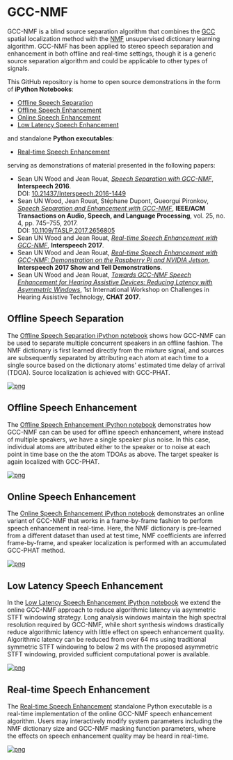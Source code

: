 <!---
The MIT License (MIT)

Copyright (c) 2016 Sean UN Wood

Permission is hereby granted, free of charge, to any person obtaining a copy
of this software and associated documentation files (the "Software"), to deal
in the Software without restriction, including without limitation the rights
to use, copy, modify, merge, publish, distribute, sublicense, and/or sell
copies of the Software, and to permit persons to whom the Software is
furnished to do so, subject to the following conditions:

The above copyright notice and this permission notice shall be included in all
copies or substantial portions of the Software.

THE SOFTWARE IS PROVIDED "AS IS", WITHOUT WARRANTY OF ANY KIND, EXPRESS OR
IMPLIED, INCLUDING BUT NOT LIMITED TO THE WARRANTIES OF MERCHANTABILITY,
FITNESS FOR A PARTICULAR PURPOSE AND NONINFRINGEMENT. IN NO EVENT SHALL THE
AUTHORS OR COPYRIGHT HOLDERS BE LIABLE FOR ANY CLAIM, DAMAGES OR OTHER
LIABILITY, WHETHER IN AN ACTION OF CONTRACT, TORT OR OTHERWISE, ARISING FROM,
OUT OF OR IN CONNECTION WITH THE SOFTWARE OR THE USE OR OTHER DEALINGS IN THE
SOFTWARE.
--->

# GCC-NMF
GCC-NMF is a blind source separation algorithm that combines the [GCC](http://ieeexplore.ieee.org/abstract/document/1162830/) spatial localization method with the [NMF](https://en.wikipedia.org/wiki/Non-negative_matrix_factorization) unsupervised dictionary learning algorithm. GCC-NMF has been applied to stereo speech separation and enhancement in both offline and real-time settings, though it is a generic source separation algorithm and could be applicable to other types of signals.

This GitHub repository is home to open source demonstrations in the form of **iPython Notebooks**:

- [Offline Speech Separation](https://nbviewer.jupyter.org/github/seanwood/gcc-nmf/blob/master/notebooks/offlineSpeechSeparation.ipynb)
- [Offline Speech Enhancement](https://nbviewer.jupyter.org/github/seanwood/gcc-nmf/blob/master/notebooks/offlineSpeechEnhancement.ipynb)
- [Online Speech Enhancement](https://nbviewer.jupyter.org/github/seanwood/gcc-nmf/blob/master/notebooks/onlineSpeechEnhancement.ipynb)
- [Low Latency Speech Enhancement](https://nbviewer.jupyter.org/github/seanwood/gcc-nmf/blob/master/notebooks/lowLatencySpeechEnhancement.ipynb)

and standalone **Python executables**:

- [Real-time Speech Enhancement](https://nbviewer.jupyter.org/github/seanwood/gcc-nmf/blob/master/notebooks/realtimeSpeechEnhancement.ipynb)

serving as demonstrations of material presented in the following papers:

- Sean UN Wood and Jean Rouat, [*Speech Separation with GCC-NMF*](http://www.isca-speech.org/archive/Interspeech_2016/pdfs/1449.PDF), **Interspeech 2016**.  
DOI: [10.21437/Interspeech.2016-1449](http://dx.doi.org/10.21437/Interspeech.2016-1449)
- Sean UN Wood, Jean Rouat, Stéphane Dupont, Gueorgui Pironkov, [*Speech Separation and Enhancement with GCC-NMF*](https://www.gel.usherbrooke.ca/rouat/publications/IEEE_ACMTrGCCNMFWoodRouat2017.pdf), **IEEE/ACM Transactions on Audio, Speech, and Language Processing**, vol. 25, no. 4, pp. 745–755, 2017.  
DOI: [10.1109/TASLP.2017.2656805](https://doi.org/10.1109/TASLP.2017.2656805)
- Sean UN Wood and Jean Rouat, [*Real-time Speech Enhancement with GCC-NMF*](https://www.researchgate.net/profile/Sean_Wood7/publication/318511757_Real-time_Speech_Enhancement_with_GCC-NMF/links/596ea657a6fdcc2416901891/Real-time-Speech-Enhancement-with-GCC-NMF.pdf), **Interspeech 2017**.
- Sean UN Wood and Jean Rouat, [*Real-time Speech Enhancement with GCC-NMF: Demonstration on the Raspberry Pi and NVIDIA Jetson*](https://www.researchgate.net/profile/Sean_Wood7/publication/318946628_Real-time_Speech_Enhancement_with_GCC-NMF_Demonstration_on_the_Raspberry_Pi_and_NVIDIA_Jetson/links/59872715aca27266ada22465/Real-time-Speech-Enhancement-with-GCC-NMF-Demonstration-on-the-Raspberry-Pi-and-NVIDIA-Jetson.pdf), **Interspeech 2017 Show and Tell Demonstrations**.
- Sean UN Wood and Jean Rouat, [*Towards GCC-NMF Speech Enhancement for Hearing Assistive Devices: Reducing Latency with Asymmetric Windows*](https://www.researchgate.net/profile/Sean_Wood7/publication/318814469_Towards_GCC-NMF_Speech_Enhancement_for_Hearing_Assistive_Devices_Reducing_Latency_with_Asymmetric_Windows/links/597ff39d0f7e9b8802ed2a6c/Towards-GCC-NMF-Speech-Enhancement-for-Hearing-Assistive-Devices-Reducing-Latency-with-Asymmetric-Windows.pdf), 1st International Workshop on 
Challenges in Hearing Assistive Technology, **CHAT 2017**.
  
## Offline Speech Separation

The [Offline Speech Separation iPython notebook](https://nbviewer.jupyter.org/github/seanwood/gcc-nmf/blob/master/notebooks/offlineSpeechSeparation.ipynb) shows how GCC-NMF can be used to separate multiple concurrent speakers in an offline fashion. The NMF dictionary is first learned directly from the mixture signal, and sources are subsequently separated by attributing each atom at each time to a single source based on the dictionary atoms' estimated time delay of arrival (TDOA). Source localization is achieved with GCC-PHAT.

[![png](README_files/speechSeparationNotebookThumbnail.png)](https://nbviewer.jupyter.org/github/seanwood/gcc-nmf/blob/master/notebooks/offlineSpeechSeparation.ipynb)

## Offline Speech Enhancement

The [Offline Speech Enhancement iPython notebook](https://nbviewer.jupyter.org/github/seanwood/gcc-nmf/blob/master/notebooks/offlineSpeechEnhancement.ipynb) demonstrates how GCC-NMF can can be used for offline speech enhancement, where instead of multiple speakers, we have a single speaker plus noise. In this case, individual atoms are attributed either to the speaker or to noise at each point in time base on the the atom TDOAs as above. The target speaker is again localized with GCC-PHAT.

[![png](README_files/speechEnhancementNotebookThumbnail.png)](https://nbviewer.jupyter.org/github/seanwood/gcc-nmf/blob/master/notebooks/offlineSpeechEnhancement.ipynb)

## Online Speech Enhancement
The [Online Speech Enhancement iPython notebook](https://nbviewer.jupyter.org/github/seanwood/gcc-nmf/blob/master/notebooks/onlineSpeechEnhancement.ipynb) demonstrates an online variant of GCC-NMF that works in a frame-by-frame fashion to perform speech enhancement in real-time. Here, the NMF dictionary is pre-learned from a different dataset than used at test time, NMF coefficients are inferred frame-by-frame, and speaker localization is performed with an accumulated GCC-PHAT method.

[![png](README_files/onlineSpeechEnhancementNotebookThumbnail.png)](https://nbviewer.jupyter.org/github/seanwood/gcc-nmf/blob/master/notebooks/onlineSpeechEnhancement.ipynb)

## Low Latency Speech Enhancement
In the [Low Latency Speech Enhancement iPython notebook](https://nbviewer.jupyter.org/github/seanwood/gcc-nmf/blob/master/notebooks/lowLatencySpeechEnhancement.ipynb) we extend the online GCC-NMF approach to reduce algorithmic latency via asymmetric STFT windowing strategy. Long analysis windows maintain the high spectral resolution required by GCC-NMF, while short synthesis windows drastically reduce algorithmic latency with little effect on speech enhancement quality. Algorithmic latency can be reduced from over 64 ms using traditional symmetric STFT windowing to below 2 ms with the proposed asymmetric STFT windowing, provided sufficient computational power is available.

[![png](README_files/lowLatencySpeechEnhancementNotebookThumbnail.png)](https://nbviewer.jupyter.org/github/seanwood/gcc-nmf/blob/master/notebooks/lowLatencySpeechEnhancement.ipynb)

## Real-time Speech Enhancement
The [Real-time Speech Enhancement](https://nbviewer.jupyter.org/github/seanwood/gcc-nmf/blob/master/notebooks/realtimeSpeechEnhancement.ipynb) standalone Python executable is a real-time implementation of the online GCC-NMF speech enhancement algorithm. Users may 
interactively modify system parameters including the NMF dictionary size and GCC-NMF masking function parameters, where the effects on speech enhancement quality may be heard in real-time.

[![png](README_files/realtimeGCCNMFScreenshot.png)](https://nbviewer.jupyter.org/github/seanwood/gcc-nmf/blob/master/notebooks/realtimeSpeechEnhancement.ipynb)